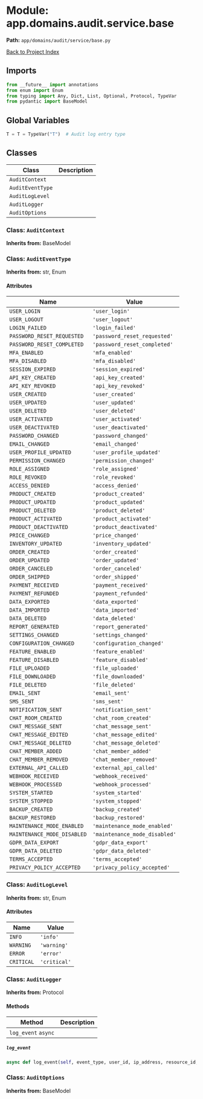 # Module: app.domains.audit.service.base

**Path:** `app/domains/audit/service/base.py`

[Back to Project Index](../../../../../index.md)

## Imports
```python
from __future__ import annotations
from enum import Enum
from typing import Any, Dict, List, Optional, Protocol, TypeVar
from pydantic import BaseModel
```

## Global Variables
```python
T = T = TypeVar("T")  # Audit log entry type
```

## Classes

| Class | Description |
| --- | --- |
| `AuditContext` |  |
| `AuditEventType` |  |
| `AuditLogLevel` |  |
| `AuditLogger` |  |
| `AuditOptions` |  |

### Class: `AuditContext`
**Inherits from:** BaseModel

### Class: `AuditEventType`
**Inherits from:** str, Enum

#### Attributes

| Name | Value |
| --- | --- |
| `USER_LOGIN` | `'user_login'` |
| `USER_LOGOUT` | `'user_logout'` |
| `LOGIN_FAILED` | `'login_failed'` |
| `PASSWORD_RESET_REQUESTED` | `'password_reset_requested'` |
| `PASSWORD_RESET_COMPLETED` | `'password_reset_completed'` |
| `MFA_ENABLED` | `'mfa_enabled'` |
| `MFA_DISABLED` | `'mfa_disabled'` |
| `SESSION_EXPIRED` | `'session_expired'` |
| `API_KEY_CREATED` | `'api_key_created'` |
| `API_KEY_REVOKED` | `'api_key_revoked'` |
| `USER_CREATED` | `'user_created'` |
| `USER_UPDATED` | `'user_updated'` |
| `USER_DELETED` | `'user_deleted'` |
| `USER_ACTIVATED` | `'user_activated'` |
| `USER_DEACTIVATED` | `'user_deactivated'` |
| `PASSWORD_CHANGED` | `'password_changed'` |
| `EMAIL_CHANGED` | `'email_changed'` |
| `USER_PROFILE_UPDATED` | `'user_profile_updated'` |
| `PERMISSION_CHANGED` | `'permission_changed'` |
| `ROLE_ASSIGNED` | `'role_assigned'` |
| `ROLE_REVOKED` | `'role_revoked'` |
| `ACCESS_DENIED` | `'access_denied'` |
| `PRODUCT_CREATED` | `'product_created'` |
| `PRODUCT_UPDATED` | `'product_updated'` |
| `PRODUCT_DELETED` | `'product_deleted'` |
| `PRODUCT_ACTIVATED` | `'product_activated'` |
| `PRODUCT_DEACTIVATED` | `'product_deactivated'` |
| `PRICE_CHANGED` | `'price_changed'` |
| `INVENTORY_UPDATED` | `'inventory_updated'` |
| `ORDER_CREATED` | `'order_created'` |
| `ORDER_UPDATED` | `'order_updated'` |
| `ORDER_CANCELED` | `'order_canceled'` |
| `ORDER_SHIPPED` | `'order_shipped'` |
| `PAYMENT_RECEIVED` | `'payment_received'` |
| `PAYMENT_REFUNDED` | `'payment_refunded'` |
| `DATA_EXPORTED` | `'data_exported'` |
| `DATA_IMPORTED` | `'data_imported'` |
| `DATA_DELETED` | `'data_deleted'` |
| `REPORT_GENERATED` | `'report_generated'` |
| `SETTINGS_CHANGED` | `'settings_changed'` |
| `CONFIGURATION_CHANGED` | `'configuration_changed'` |
| `FEATURE_ENABLED` | `'feature_enabled'` |
| `FEATURE_DISABLED` | `'feature_disabled'` |
| `FILE_UPLOADED` | `'file_uploaded'` |
| `FILE_DOWNLOADED` | `'file_downloaded'` |
| `FILE_DELETED` | `'file_deleted'` |
| `EMAIL_SENT` | `'email_sent'` |
| `SMS_SENT` | `'sms_sent'` |
| `NOTIFICATION_SENT` | `'notification_sent'` |
| `CHAT_ROOM_CREATED` | `'chat_room_created'` |
| `CHAT_MESSAGE_SENT` | `'chat_message_sent'` |
| `CHAT_MESSAGE_EDITED` | `'chat_message_edited'` |
| `CHAT_MESSAGE_DELETED` | `'chat_message_deleted'` |
| `CHAT_MEMBER_ADDED` | `'chat_member_added'` |
| `CHAT_MEMBER_REMOVED` | `'chat_member_removed'` |
| `EXTERNAL_API_CALLED` | `'external_api_called'` |
| `WEBHOOK_RECEIVED` | `'webhook_received'` |
| `WEBHOOK_PROCESSED` | `'webhook_processed'` |
| `SYSTEM_STARTED` | `'system_started'` |
| `SYSTEM_STOPPED` | `'system_stopped'` |
| `BACKUP_CREATED` | `'backup_created'` |
| `BACKUP_RESTORED` | `'backup_restored'` |
| `MAINTENANCE_MODE_ENABLED` | `'maintenance_mode_enabled'` |
| `MAINTENANCE_MODE_DISABLED` | `'maintenance_mode_disabled'` |
| `GDPR_DATA_EXPORT` | `'gdpr_data_export'` |
| `GDPR_DATA_DELETED` | `'gdpr_data_deleted'` |
| `TERMS_ACCEPTED` | `'terms_accepted'` |
| `PRIVACY_POLICY_ACCEPTED` | `'privacy_policy_accepted'` |

### Class: `AuditLogLevel`
**Inherits from:** str, Enum

#### Attributes

| Name | Value |
| --- | --- |
| `INFO` | `'info'` |
| `WARNING` | `'warning'` |
| `ERROR` | `'error'` |
| `CRITICAL` | `'critical'` |

### Class: `AuditLogger`
**Inherits from:** Protocol

#### Methods

| Method | Description |
| --- | --- |
| `log_event` `async` |  |

##### `log_event`
```python
async def log_event(self, event_type, user_id, ip_address, resource_id, resource_type, details, context, level, options) -> str:
```

### Class: `AuditOptions`
**Inherits from:** BaseModel
